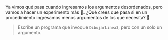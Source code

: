 Ya vimos qué pasa cuando ingresamos los argumentos desordenados, pero vamos a hacer un experimento más :microscope:. ¿Qué crees que pasa si en un procedimiento ingresamos menos argumentos de los que necesita? :eyes:

> Escribe un programa que invoque `DibujarLinea3`, pero con un solo un argumento. 